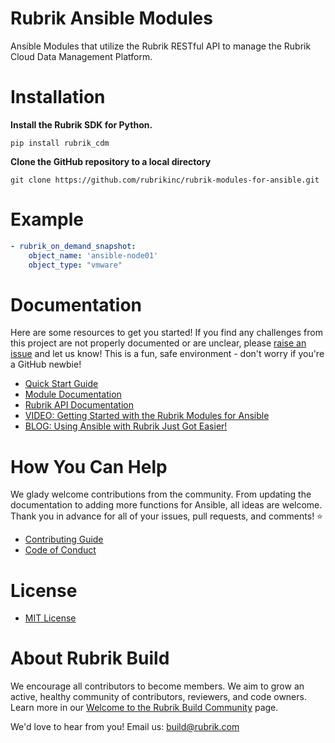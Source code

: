 # Rubrik Ansible Modules
 
Ansible Modules that utilize the Rubrik RESTful API to manage the Rubrik Cloud Data Management Platform.

# Installation

**Install the Rubrik SDK for Python.**

`pip install rubrik_cdm`

**Clone the GitHub repository to a local directory**

`git clone https://github.com/rubrikinc/rubrik-modules-for-ansible.git`

# Example

```yaml
- rubrik_on_demand_snapshot:
    object_name: 'ansible-node01'
    object_type: "vmware"
```

# Documentation

Here are some resources to get you started! If you find any challenges from this project are not properly documented or are unclear, please [raise an issue](https://github.com/rubrikinc/rubrik-modules-for-ansible/issues/new/choose) and let us know! This is a fun, safe environment - don't worry if you're a GitHub newbie!

* [Quick Start Guide](https://github.com/rubrikinc/rubrik-modules-for-ansible/blob/master/docs/quick-start.md)
* [Module Documentation](https://rubrik.gitbook.io/rubrik-modules-for-ansible/)
* [Rubrik API Documentation](https://github.com/rubrikinc/api-documentation)
* [VIDEO: Getting Started with the Rubrik Modules for Ansible](https://www.youtube.com/watch?v=B5MGkiJyIeI&t=1s)
* [BLOG: Using Ansible with Rubrik Just Got Easier!](https://www.rubrik.com/blog/rubrik-modules-redhat-ansible/)

# How You Can Help

We glady welcome contributions from the community. From updating the documentation to adding more functions for Ansible, all ideas are welcome. Thank you in advance for all of your issues, pull requests, and comments! :star:

* [Contributing Guide](CONTRIBUTING.md)
* [Code of Conduct](CODE_OF_CONDUCT.md)

# License

* [MIT License](LICENSE)

# About Rubrik Build

We encourage all contributors to become members. We aim to grow an active, healthy community of contributors, reviewers, and code owners. Learn more in our [Welcome to the Rubrik Build Community](https://github.com/rubrikinc/welcome-to-rubrik-build) page.

We'd  love to hear from you! Email us: build@rubrik.com
